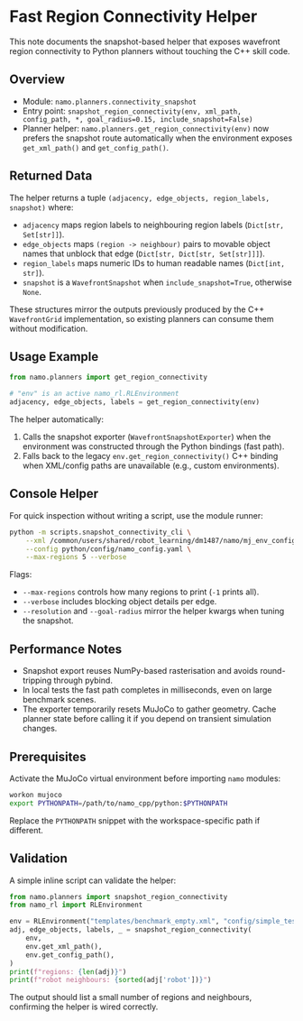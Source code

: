 # Fast Region Connectivity Helper

This note documents the snapshot-based helper that exposes wavefront region connectivity to Python planners without touching the C++ skill code.

## Overview
- Module: `namo.planners.connectivity_snapshot`
- Entry point: `snapshot_region_connectivity(env, xml_path, config_path, *, goal_radius=0.15, include_snapshot=False)`
- Planner helper: `namo.planners.get_region_connectivity(env)` now prefers the snapshot route automatically when the environment exposes `get_xml_path()` and `get_config_path()`.

## Returned Data
The helper returns a tuple `(adjacency, edge_objects, region_labels, snapshot)` where:
- `adjacency` maps region labels to neighbouring region labels (`Dict[str, Set[str]]`).
- `edge_objects` maps `(region -> neighbour)` pairs to movable object names that unblock that edge (`Dict[str, Dict[str, Set[str]]]`).
- `region_labels` maps numeric IDs to human readable names (`Dict[int, str]`).
- `snapshot` is a `WavefrontSnapshot` when `include_snapshot=True`, otherwise `None`.

These structures mirror the outputs previously produced by the C++ `WavefrontGrid` implementation, so existing planners can consume them without modification.

## Usage Example
```python
from namo.planners import get_region_connectivity

# "env" is an active namo_rl.RLEnvironment
adjacency, edge_objects, labels = get_region_connectivity(env)
```

The helper automatically:
1. Calls the snapshot exporter (`WavefrontSnapshotExporter`) when the environment was constructed through the Python bindings (fast path).
2. Falls back to the legacy `env.get_region_connectivity()` C++ binding when XML/config paths are unavailable (e.g., custom environments).

## Console Helper
For quick inspection without writing a script, use the module runner:

```bash
python -m scripts.snapshot_connectivity_cli \
    --xml /common/users/shared/robot_learning/dm1487/namo/mj_env_configs/aug9/easy/set1/benchmark_1/env_config_100a.xml \
    --config python/config/namo_config.yaml \
    --max-regions 5 --verbose
```

Flags:
- `--max-regions` controls how many regions to print (`-1` prints all).
- `--verbose` includes blocking object details per edge.
- `--resolution` and `--goal-radius` mirror the helper kwargs when tuning the snapshot.

## Performance Notes
- Snapshot export reuses NumPy-based rasterisation and avoids round-tripping through pybind.
- In local tests the fast path completes in milliseconds, even on large benchmark scenes.
- The exporter temporarily resets MuJoCo to gather geometry. Cache planner state before calling it if you depend on transient simulation changes.

## Prerequisites
Activate the MuJoCo virtual environment before importing `namo` modules:
```bash
workon mujoco
export PYTHONPATH=/path/to/namo_cpp/python:$PYTHONPATH
```
Replace the `PYTHONPATH` snippet with the workspace-specific path if different.

## Validation
A simple inline script can validate the helper:
```python
from namo.planners import snapshot_region_connectivity
from namo_rl import RLEnvironment

env = RLEnvironment("templates/benchmark_empty.xml", "config/simple_test.yaml", seed=0)
adj, edge_objects, labels, _ = snapshot_region_connectivity(
    env,
    env.get_xml_path(),
    env.get_config_path(),
)
print(f"regions: {len(adj)}")
print(f"robot neighbours: {sorted(adj['robot'])}")
```
The output should list a small number of regions and neighbours, confirming the helper is wired correctly.
